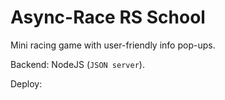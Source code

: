 # Async-Race RS School

Mini racing game with user-friendly info pop-ups.

Backend: NodeJS (```JSON server```).

Deploy: 


